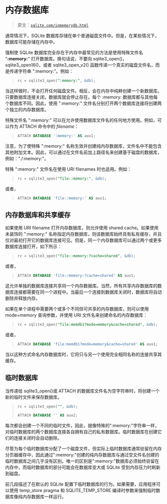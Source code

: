 # 内存数据库

> 原文：[`sqlite.com/inmemorydb.html`](https://sqlite.com/inmemorydb.html)

通常情况下，SQLite 数据库存储在单个普通磁盘文件中。但是，在某些情况下，数据库可能存储在内存中。

强制使 SQLite 数据库完全存在于内存中最常见的方法是使用特殊文件名 "**:memory:**" 打开数据库。换句话说，不要向 sqlite3_open()，sqlite3_open16()，或者 sqlite3_open_v2() 函数传递一个真实的磁盘文件名，而是传递字符串 ":memory:"。例如：

> ```sql
> rc = sqlite3_open(":memory:", &db);
> 
> ```

当这样做时，不会打开任何磁盘文件。相反，会在内存中纯粹创建一个新数据库。只要数据库连接关闭，数据库就会停止存在。每个 :memory: 数据库都与其他每个数据库不同。因此，使用 ":memory:" 文件名分别打开两个数据库连接将创建两个独立的内存数据库。

特殊文件名 ":memory:" 可以在允许使用数据库文件名的任何地方使用。例如，可以作为 ATTACH 命令中的 *filename*：

> ```sql
> ATTACH DATABASE ':memory:' AS aux1;
> 
> ```

注意，为了使特殊 ":memory:" 名称生效并创建纯内存数据库，文件名中不能包含其他附加文本。因此，可以通过在文件名前加上路径名来创建基于磁盘的数据库，例如："./:memory:"。

特殊 ":memory:" 文件名在使用 URI filenames 时也适用。例如：

> ```sql
> rc = sqlite3_open("file::memory:", &db);
> 
> ```

或者，

> ```sql
> ATTACH DATABASE 'file::memory:' AS aux1;
> 
> ```

## 内存数据库和共享缓存

如果使用 URI filename 打开内存数据库，则允许使用 shared cache。如果使用未装饰的 ":memory:" 名称指定内存数据库，则该数据库始终具有私有缓存，并且仅对最初打开它的数据库连接可见。但是，同一个内存数据库可以通过两个或更多数据库连接打开，如下所示：

> ```sql
> rc = sqlite3_open("file::memory:?cache=shared", &db);
> 
> ```

或者，

> ```sql
> ATTACH DATABASE 'file::memory:?cache=shared' AS aux1;
> 
> ```

这允许单独的数据库连接共享同一个内存数据库。当然，所有共享内存数据库的数据库连接都需要在同一个进程中。当最后一个连接到数据库关闭时，数据库将自动删除并释放内存。

如果在单个进程中需要两个或多个不同但可共享的内存数据库，则可以使用 mode=memory 查询参数，并使用 URI 文件名来创建命名的内存数据库：

> ```sql
> rc = sqlite3_open("file:memdb1?mode=memory&cache=shared", &db);
> 
> ```

或者，

> ```sql
> ATTACH DATABASE 'file:memdb1?mode=memory&cache=shared' AS aux1;
> 
> ```

当以这种方式命名内存数据库时，它将只与另一个使用完全相同名称的连接共享其缓存。

## 临时数据库

当传递给 sqlite3_open()或 ATTACH 的数据库文件名为空字符串时，将创建一个新的临时文件来保存数据库。

> ```sql
> rc = sqlite3_open("", &db);
> 
> ```
> 
> ```sql
> ATTACH DATABASE '' AS aux2;
> 
> ```

每次都会创建一个不同的临时文件，因此，就像特殊的":memory:"字符串一样，对临时数据库的两个数据库连接各自拥有自己的私有数据库。临时数据库在创建它们的连接关闭时会自动删除。

尽管为每个临时数据库分配了一个磁盘文件，但实际上临时数据库通常驻留在内存分页器缓存中，因此通过":memory:"创建的纯内存数据库与通过空文件名创建的临时数据库之间几乎没有区别。唯一的区别是":memory:"数据库必须始终驻留在内存中，而临时数据库的部分可能会在数据库变大或 SQLite 受到内存压力时刷新到磁盘。

前几段描述了在默认的 SQLite 配置下临时数据库的行为。如果需要，应用程序可以使用 temp_store pragma 和 SQLITE_TEMP_STORE 编译时参数来强制临时数据库像纯内存数据库一样运行。
